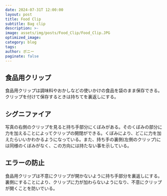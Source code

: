 ```yaml
---
date: 2024-07-31T 12:00:00
layout: post
title: Food Clip
subtitle: Bag clip
description: >-
image: assets/img/posts/Food_Clip/Food_Clip.JPG
optimized_image: 
category: blog
tags: 
author: ボニー
paginate: false
---
```


## 食品用クリップ

食品用クリップは調味料やおかしなどの使いかけの食品を袋のまま保存できる。クリップを付けて保存するときは持ちてを裏返しにする。

## シグニファイア

写真の右側のクリップを見ると持ち手部分にくぼみがある。そのくぼみの部分に力を加えることによってクリップの開閉ができる。くぼみにより、どこに力を加えたらいいかわかるようになっている。また、持ち手の裏側(左側のクリップ)には同様のくぼみがなく、この方向には持たない事を示している。

## エラーの防止

食品用クリップは不意にクリップが開かないように持ち手部分を裏返しにする。裏側にすることにより、クリップに力が加わらないようになり、不意にクリップが開くことを防いでいる。